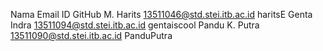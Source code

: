 Nama			Email							ID GitHub
M. Harits		13511046@std.stei.itb.ac.id		haritsE
Genta Indra		13511094@std.stei.itb.ac.id		gentaiscool
Pandu K. Putra	13511090@std.stei.itb.ac.id		PanduPutra